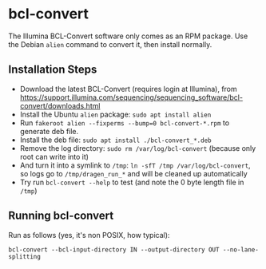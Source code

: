 # bcl-convert

The Illumina BCL-Convert software only comes as an RPM package.
Use the Debian `alien` command to convert it, then install normally.

## Installation Steps

* Download the latest BCL-Convert (requires login at Illumina), from
  <https://support.illumina.com/sequencing/sequencing_software/bcl-convert/downloads.html>
* Install the Ubuntu `alien` package: `sudo apt install alien`
* Run `fakeroot alien --fixperms --bump=0 bcl-convert-*.rpm` to generate deb file.
* Install the deb file: `sudo apt install ./bcl-convert_*.deb`
* Remove the log directory: `sudo rm /var/log/bcl-convert` (because only root can write into it)
* And turn it into a symlink to `/tmp`: `ln -sfT /tmp /var/log/bcl-convert`, so logs go
  to `/tmp/dragen_run_*` and will be cleaned up automatically
* Try run `bcl-convert --help` to test (and note the 0 byte length file in `/tmp`)

## Running bcl-convert

Run as follows (yes, it's non POSIX, how typical):

    bcl-convert --bcl-input-directory IN --output-directory OUT --no-lane-splitting

